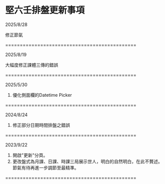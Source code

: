 堅六壬排盤更新事項
=============================================

2025/8/28

修正節氣


=============================================

2025/8/19

大幅度修正課體三傳的錯誤

=============================================

2025/5/30 
1. 優化側面欄的Datetime Picker

=============================================

2024/8/24 
1. 修正部分日期時間排盤之錯誤

=============================================

2023/9/22
1. 開啟"更新"分頁。
2. 更改盤式為月課、日課、時課三局展示世人，明白的自然明白，在此不贅述。
節氣有待再進一步調節至最精準。

=============================================

